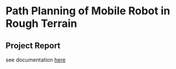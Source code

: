 # Path Planning of Mobile Robot in Rough Terrain

## Project Report
see documentation [here](https://github.com/RichaaM/Path-Planning-of-Mobile-Robot-in-Rough-Terrain/blob/main/Path%20Planning%20for%20Autonomous%20Navigation%20of%20Mobile%20Robot%20in%20Rough%20Terrain.pdf)
